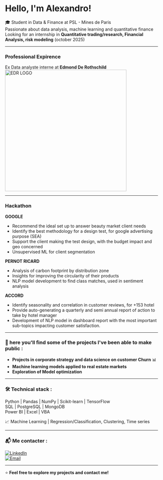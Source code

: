
# Hello, I'm Alexandro!

🎓 Student in Data & Finance at PSL - Mines de Paris   
   Passionate about data analysis, machine learning and quantitative finance  
   Looking for an internship in **Quantitative trading/research, Financial Analysis, risk modeling** (october 2025)

---

### Professional Expirence
Ex Data analyste interne at **Edmond De Rothschild** <img src="edmond-de-rothschild-logo-vector" alt="EDR LOGO" width="400">


---

### Hackathon 

**GOOGLE**
- Recommend the ideal set up to answer beauty market client needs
- Identify the best methodology for a design test, for google advertising purpose (SEA)
- Support the client making the test design, with the budget impact and geo concerned
- Unsupervised ML for client segmentation

**PERNOT RICARD**
- Analysis of carbon footprint by distribution zone
- Insights for improving the circularity of their products
- NLP model development to find class matches, used in sentiment analysis

**ACCORD**
- Identify seasonality and correlation in customer reviews, for +153 hotel
- Provide auto-generating a quarterly and semi annual report of action to take by hotel manager
- Development of NLP model in dashboard report with the most important sub-topics impacting customer satisfaction.
  
---

### 📌 here you'll find some of the projects I've been able to make public  :
-  **Projects in corporate strategy and data science on customer Churn** 📊  
-  **Machine learning models applied to real estate markets**  
-  **Exploration of Model optimization**
  
---

### 🛠️ **Technical stack** :

  Python | Pandas | NumPy | Scikit-learn | TensorFlow  
  SQL | PostgreSQL | MongoDB  
  Power BI | Excel | VBA
 
📈 Machine Learning | Regression/Classification, Clustering, Time series  

---

### 📬 **Me contacter** :
[![LinkedIn](https://img.shields.io/badge/LinkedIn-blue?style=flat&logo=linkedin)](https://linkedin.com/in/alexandro-bizeul-586521277)  
[![Email](https://img.shields.io/badge/Email-D14836?style=flat&logo=gmail&logoColor=white)](mailto:bizeul.alexandro@gmail.com)  

---

⭐ **Feel free to explore my projects and contact me!** 

